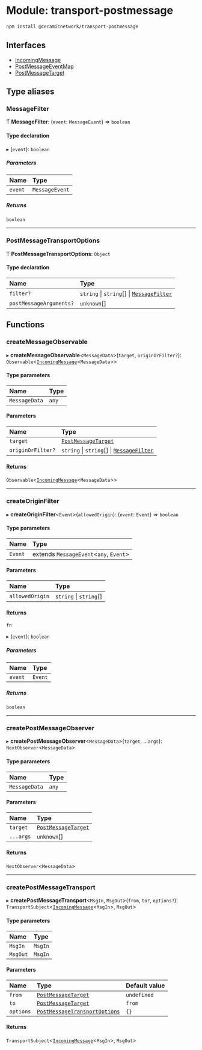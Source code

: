 # Module: transport-postmessage

```sh
npm install @ceramicnetwork/transport-postmessage
```

## Interfaces

- [IncomingMessage](../interfaces/transport_postmessage.IncomingMessage.md)
- [PostMessageEventMap](../interfaces/transport_postmessage.PostMessageEventMap.md)
- [PostMessageTarget](../interfaces/transport_postmessage.PostMessageTarget.md)

## Type aliases

### MessageFilter

Ƭ **MessageFilter**: (`event`: `MessageEvent`) => `boolean`

#### Type declaration

▸ (`event`): `boolean`

##### Parameters

| Name | Type |
| :------ | :------ |
| `event` | `MessageEvent` |

##### Returns

`boolean`

___

### PostMessageTransportOptions

Ƭ **PostMessageTransportOptions**: `Object`

#### Type declaration

| Name | Type |
| :------ | :------ |
| `filter?` | `string` \| `string`[] \| [`MessageFilter`](transport_postmessage.md#messagefilter) |
| `postMessageArguments?` | `unknown`[] |

## Functions

### createMessageObservable

▸ **createMessageObservable**<`MessageData`\>(`target`, `originOrFilter?`): `Observable`<[`IncomingMessage`](../interfaces/transport_postmessage.IncomingMessage.md)<`MessageData`\>\>

#### Type parameters

| Name | Type |
| :------ | :------ |
| `MessageData` | `any` |

#### Parameters

| Name | Type |
| :------ | :------ |
| `target` | [`PostMessageTarget`](../interfaces/transport_postmessage.PostMessageTarget.md) |
| `originOrFilter?` | `string` \| `string`[] \| [`MessageFilter`](transport_postmessage.md#messagefilter) |

#### Returns

`Observable`<[`IncomingMessage`](../interfaces/transport_postmessage.IncomingMessage.md)<`MessageData`\>\>

___

### createOriginFilter

▸ **createOriginFilter**<`Event`\>(`allowedOrigin`): (`event`: `Event`) => `boolean`

#### Type parameters

| Name | Type |
| :------ | :------ |
| `Event` | extends `MessageEvent`<`any`, `Event`\> |

#### Parameters

| Name | Type |
| :------ | :------ |
| `allowedOrigin` | `string` \| `string`[] |

#### Returns

`fn`

▸ (`event`): `boolean`

##### Parameters

| Name | Type |
| :------ | :------ |
| `event` | `Event` |

##### Returns

`boolean`

___

### createPostMessageObserver

▸ **createPostMessageObserver**<`MessageData`\>(`target`, ...`args`): `NextObserver`<`MessageData`\>

#### Type parameters

| Name | Type |
| :------ | :------ |
| `MessageData` | `any` |

#### Parameters

| Name | Type |
| :------ | :------ |
| `target` | [`PostMessageTarget`](../interfaces/transport_postmessage.PostMessageTarget.md) |
| `...args` | `unknown`[] |

#### Returns

`NextObserver`<`MessageData`\>

___

### createPostMessageTransport

▸ **createPostMessageTransport**<`MsgIn`, `MsgOut`\>(`from`, `to?`, `options?`): `TransportSubject`<[`IncomingMessage`](../interfaces/transport_postmessage.IncomingMessage.md)<`MsgIn`\>, `MsgOut`\>

#### Type parameters

| Name | Type |
| :------ | :------ |
| `MsgIn` | `MsgIn` |
| `MsgOut` | `MsgIn` |

#### Parameters

| Name | Type | Default value |
| :------ | :------ | :------ |
| `from` | [`PostMessageTarget`](../interfaces/transport_postmessage.PostMessageTarget.md) | `undefined` |
| `to` | [`PostMessageTarget`](../interfaces/transport_postmessage.PostMessageTarget.md) | `from` |
| `options` | [`PostMessageTransportOptions`](transport_postmessage.md#postmessagetransportoptions) | `{}` |

#### Returns

`TransportSubject`<[`IncomingMessage`](../interfaces/transport_postmessage.IncomingMessage.md)<`MsgIn`\>, `MsgOut`\>
